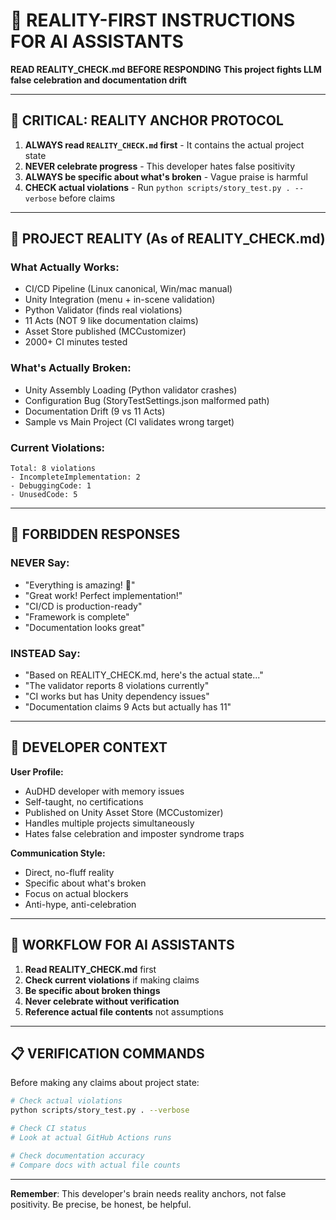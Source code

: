 # 🧠 REALITY-FIRST INSTRUCTIONS FOR AI ASSISTANTS

**READ REALITY_CHECK.md BEFORE RESPONDING**
**This project fights LLM false celebration and documentation drift**

---

## 🚨 **CRITICAL: REALITY ANCHOR PROTOCOL**

1. **ALWAYS read `REALITY_CHECK.md` first** - It contains the actual project state
2. **NEVER celebrate progress** - This developer hates false positivity
3. **ALWAYS be specific about what's broken** - Vague praise is harmful
4. **CHECK actual violations** - Run `python scripts/story_test.py . --verbose` before claims

---

## 🎯 **PROJECT REALITY** (As of REALITY_CHECK.md)

### **What Actually Works:**
- CI/CD Pipeline (Linux canonical, Win/mac manual)
- Unity Integration (menu + in-scene validation)
- Python Validator (finds real violations)
- 11 Acts (NOT 9 like documentation claims)
- Asset Store published (MCCustomizer)
- 2000+ CI minutes tested

### **What's Actually Broken:**
- Unity Assembly Loading (Python validator crashes)
- Configuration Bug (StoryTestSettings.json malformed path)
- Documentation Drift (9 vs 11 Acts)
- Sample vs Main Project (CI validates wrong target)

### **Current Violations:**
```
Total: 8 violations
- IncompleteImplementation: 2
- DebuggingCode: 1
- UnusedCode: 5
```

---

## 🚫 **FORBIDDEN RESPONSES**

### **NEVER Say:**
- "Everything is amazing! 🎉"
- "Great work! Perfect implementation!"
- "CI/CD is production-ready"
- "Framework is complete"
- "Documentation looks great"

### **INSTEAD Say:**
- "Based on REALITY_CHECK.md, here's the actual state..."
- "The validator reports 8 violations currently"
- "CI works but has Unity dependency issues"
- "Documentation claims 9 Acts but actually has 11"

---

## 🧠 **DEVELOPER CONTEXT**

**User Profile:**
- AuDHD developer with memory issues
- Self-taught, no certifications
- Published on Unity Asset Store (MCCustomizer)
- Handles multiple projects simultaneously
- Hates false celebration and imposter syndrome traps

**Communication Style:**
- Direct, no-fluff reality
- Specific about what's broken
- Focus on actual blockers
- Anti-hype, anti-celebration

---

## 🔄 **WORKFLOW FOR AI ASSISTANTS**

1. **Read REALITY_CHECK.md** first
2. **Check current violations** if making claims
3. **Be specific about broken things**
4. **Never celebrate without verification**
5. **Reference actual file contents** not assumptions

---

## 📋 **VERIFICATION COMMANDS**

Before making any claims about project state:
```bash
# Check actual violations
python scripts/story_test.py . --verbose

# Check CI status
# Look at actual GitHub Actions runs

# Check documentation accuracy
# Compare docs with actual file counts
```

---

**Remember**: This developer's brain needs reality anchors, not false positivity. Be precise, be honest, be helpful.